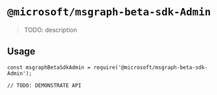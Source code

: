 # `@microsoft/msgraph-beta-sdk-Admin`

> TODO: description

## Usage

```
const msgraphBetaSdkAdmin = require('@microsoft/msgraph-beta-sdk-Admin');

// TODO: DEMONSTRATE API
```
